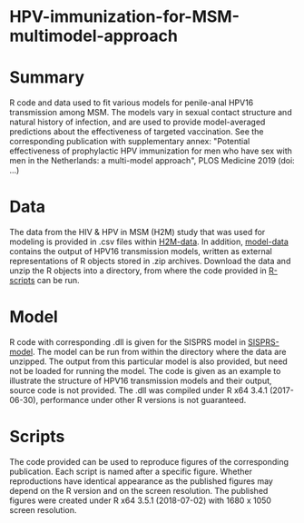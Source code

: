 # HPV-immunization-for-MSM-multimodel-approach

# Summary
R code and data used to fit various models for penile-anal HPV16 transmission among MSM. The models vary in sexual contact structure and natural history of infection, and are used to provide model-averaged predictions about the effectiveness of targeted vaccination. See the corresponding publication with supplementary annex: "Potential effectiveness of prophylactic HPV immunization for men who have sex with men in the Netherlands: a multi-model approach", PLOS Medicine 2019 (doi: ...)

# Data
The data from the HIV & HPV in MSM (H2M) study that was used for modeling is provided in .csv files within [H2M-data](H2M-data). In addition, [model-data](model-data) contains the output of HPV16 transmission models, written as external representations of R objects stored in .zip archives. Download the data and unzip the R objects into a directory, from where the code provided in [R-scripts](R-scripts) can be run.

# Model
R code with corresponding .dll is given for the SISPRS model in [SISPRS-model](SISPRS-model). The model can be run from within the directory where the data are unzipped. The output from this particular model is also provided, but need not be loaded for running the model. The code is given as an example to illustrate the structure of HPV16 transmission models and their output, source code is not provided. The .dll was compiled under R x64 3.4.1 (2017-06-30), performance under other R versions is not guaranteed.

# Scripts
The code provided can be used to reproduce figures of the corresponding publication. Each script is named after a specific figure. Whether reproductions have identical appearance as the published figures may depend on the R version and on the screen resolution. The published figures were created under R x64 3.5.1 (2018-07-02) with 1680 x 1050 screen resolution.

